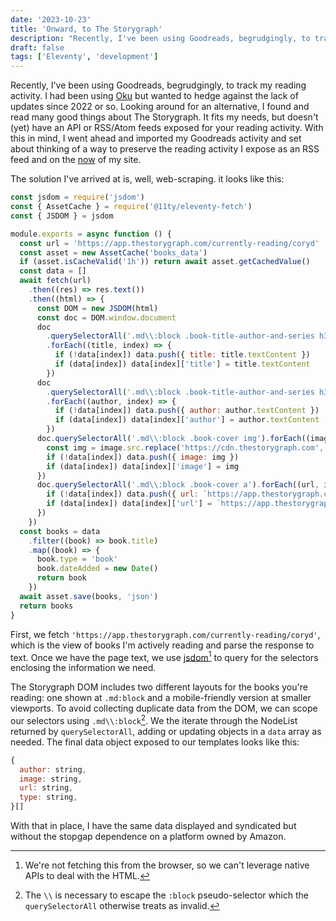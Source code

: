 ```yaml
---
date: '2023-10-23'
title: 'Onward, to The Storygraph'
description: "Recently, I've been using Goodreads, begrudgingly, to track my reading activity. I had been using Oku but wanted to hedge against the lack of updates since 2022 or so. Looking around for an alternative, I found and read many good things about The Storygraph. It fits my needs, but doesn't (yet) have an API or RSS/Atom feeds exposed for your reading activity."
draft: false
tags: ['Eleventy', 'development']
---
```


Recently, I've been using Goodreads, begrudgingly, to track my reading activity. I had been using [Oku](https://oku.club) but wanted to hedge against the lack of updates since 2022 or so. Looking around for an alternative, I found and read many good things about The Storygraph. It fits my needs, but doesn't (yet) have an API or RSS/Atom feeds exposed for your reading activity. With this in mind, I went ahead and imported my Goodreads activity and set about thinking of a way to preserve the reading activity I expose as an RSS feed and on the [now](https://coryd.dev/now) of my site.<!-- excerpt -->

The solution I've arrived at is, well, web-scraping. it looks like this:

```javascript
const jsdom = require('jsdom')
const { AssetCache } = require('@11ty/eleventy-fetch')
const { JSDOM } = jsdom

module.exports = async function () {
  const url = 'https://app.thestorygraph.com/currently-reading/coryd'
  const asset = new AssetCache('books_data')
  if (asset.isCacheValid('1h')) return await asset.getCachedValue()
  const data = []
  await fetch(url)
    .then((res) => res.text())
    .then((html) => {
      const DOM = new JSDOM(html)
      const doc = DOM.window.document
      doc
        .querySelectorAll('.md\\:block .book-title-author-and-series h3 > a')
        .forEach((title, index) => {
          if (!data[index]) data.push({ title: title.textContent })
          if (data[index]) data[index]['title'] = title.textContent
        })
      doc
        .querySelectorAll('.md\\:block .book-title-author-and-series h3 p:last-of-type > a')
        .forEach((author, index) => {
          if (!data[index]) data.push({ author: author.textContent })
          if (data[index]) data[index]['author'] = author.textContent
        })
      doc.querySelectorAll('.md\\:block .book-cover img').forEach((image, index) => {
        const img = image.src.replace('https://cdn.thestorygraph.com', 'https://cd-books.b-cdn.net')
        if (!data[index]) data.push({ image: img })
        if (data[index]) data[index]['image'] = img
      })
      doc.querySelectorAll('.md\\:block .book-cover a').forEach((url, index) => {
        if (!data[index]) data.push({ url: `https://app.thestorygraph.com${url.href}` })
        if (data[index]) data[index]['url'] = `https://app.thestorygraph.com${url.href}`
      })
    })
  const books = data
    .filter((book) => book.title)
    .map((book) => {
      book.type = 'book'
      book.dateAdded = new Date()
      return book
    })
  await asset.save(books, 'json')
  return books
}
```

First, we fetch `'https://app.thestorygraph.com/currently-reading/coryd'`, which is the view of books I'm actively reading and parse the response to text. Once we have the page text, we use [jsdom](https://github.com/jsdom/jsdom)[^1] to query for the selectors enclosing the information we need.

The Storygraph DOM includes two different layouts for the books you're reading: one shown at `.md:block` and a mobile-friendly version at smaller viewports. To avoid collecting duplicate data from the DOM, we can scope our selectors using `.md\\:block`[^2]. We the iterate through the NodeList returned by `querySelectorAll`, adding or updating objects in a `data` array as needed. The final data object exposed to our templates looks like this:

```javascript
{
  author: string,
  image: string,
  url: string,
  type: string,
}[]
```

With that in place, I have the same data displayed and syndicated but without the stopgap dependence on a platform owned by Amazon.

[^1]: We're not fetching this from the browser, so we can't leverage native APIs to deal with the HTML.
[^2]: The `\\` is necessary to escape the `:block` pseudo-selector which the `querySelectorAll` otherwise treats as invalid.
